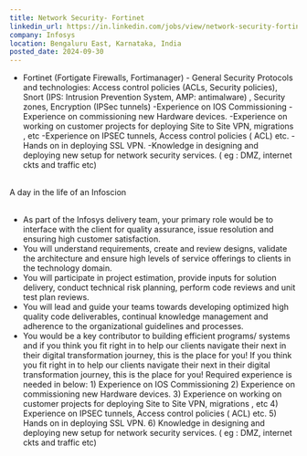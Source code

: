 ```yaml
---
title: Network Security- Fortinet
linkedin_url: https://in.linkedin.com/jobs/view/network-security-fortinet-at-infosys-4036967591?position=48&pageNum=0&refId=dElrHFGNNPEPJRPLEL7ZfA%3D%3D&trackingId=g0CVYxDgnt3eiudKzCl6Cw%3D%3D
company: Infosys
location: Bengaluru East, Karnataka, India
posted_date: 2024-09-30
---
```


<div class="description__text description__text--rich">
<section class="show-more-less-html" data-max-lines="5">
<div class="show-more-less-html__markup show-more-less-html__markup--clamp-after-5 relative overflow-hidden">
<ul><li>Fortinet (Fortigate Firewalls, Fortimanager) - General Security Protocols and technologies: Access control policies (ACLs, Security policies), Snort (IPS: Intrusion Prevention System, AMP: antimalware) , Security zones, Encryption (IPSec tunnels) -Experience on IOS Commissioning -Experience on commissioning new Hardware devices. -Experience on working on customer projects for deploying Site to Site VPN, migrations , etc -Experience on IPSEC tunnels, Access control policies ( ACL) etc. -Hands on in deploying SSL VPN. -Knowledge in designing and deploying new setup for network security services. ( eg : DMZ, internet ckts and traffic etc)<br/><br/></li></ul>A day in the life of an Infoscion<br/><br/><ul><li> As part of the Infosys delivery team, your primary role would be to interface with the client for quality assurance, issue resolution and ensuring high customer satisfaction.</li><li> You will understand requirements, create and review designs, validate the architecture and ensure high levels of service offerings to clients in the technology domain.</li><li> You will participate in project estimation, provide inputs for solution delivery, conduct technical risk planning, perform code reviews and unit test plan reviews.</li><li> You will lead and guide your teams towards developing optimized high quality code deliverables, continual knowledge management and adherence to the organizational guidelines and processes.</li><li> You would be a key contributor to building efficient programs/ systems and if you think you fit right in to help our clients navigate their next in their digital transformation journey, this is the place for you! If you think you fit right in to help our clients navigate their next in their digital transformation journey, this is the place for you! Required experience is needed in below: 1) Experience on IOS Commissioning 2) Experience on commissioning new Hardware devices. 3) Experience on working on customer projects for deploying Site to Site VPN, migrations , etc 4) Experience on IPSEC tunnels, Access control policies ( ACL) etc. 5) Hands on in deploying SSL VPN. 6) Knowledge in designing and deploying new setup for network security services. ( eg : DMZ, internet ckts and traffic etc)</li></ul>
</div>


<!-- --> </section>
</div>